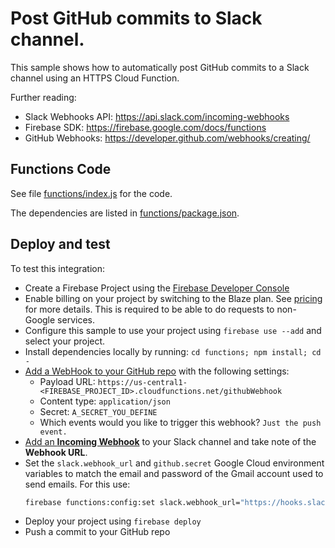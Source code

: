 # Post GitHub commits to Slack channel.

This sample shows how to automatically post GitHub commits to a Slack channel using an HTTPS Cloud Function.

Further reading:
 - Slack Webhooks API: https://api.slack.com/incoming-webhooks
 - Firebase SDK: https://firebase.google.com/docs/functions
 - GitHub Webhooks: https://developer.github.com/webhooks/creating/

## Functions Code

See file [functions/index.js](functions/index.js) for the code.

The dependencies are listed in [functions/package.json](functions/package.json).


## Deploy and test

To test this integration:

 - Create a Firebase Project using the [Firebase Developer Console](https://console.firebase.google.com)
 - Enable billing on your project by switching to the Blaze plan. See [pricing](https://firebase.google.com/pricing/) for more details. This is required to be able to do requests to non-Google services.
 - Configure this sample to use your project using `firebase use --add` and select your project.
 - Install dependencies locally by running: `cd functions; npm install; cd -`
 - [Add a WebHook to your GitHub repo](https://help.github.com/articles/about-webhooks/) with the following settings:
   - Payload URL: `https://us-central1-<FIREBASE_PROJECT_ID>.cloudfunctions.net/githubWebhook`
   - Content type: `application/json`
   - Secret: `A_SECRET_YOU_DEFINE`
   - Which events would you like to trigger this webhook? `Just the push event.`
 - [Add an **Incoming Webhook**](https://my.slack.com/services/new/incoming-webhook/) to your Slack channel and take note of the **Webhook URL**.
 - Set the `slack.webhook_url` and `github.secret` Google Cloud environment variables to match the email and password of the Gmail account used to send emails. For this use:
   ```bash
   firebase functions:config:set slack.webhook_url="https://hooks.slack.com/services/..." github.secret="A_SECRET_YOU_DEFINED_WHEN_SETTING_UP_THE_GITHUB_WEBHOOK"
   ```
 - Deploy your project using `firebase deploy`
 - Push a commit to your GitHub repo
